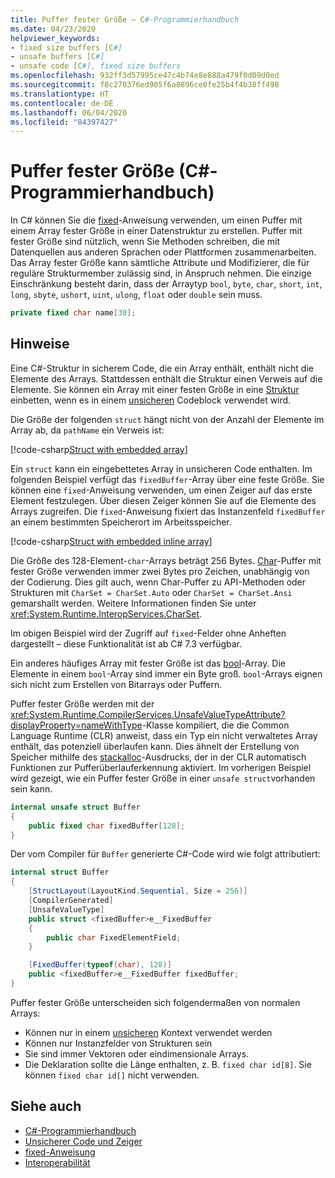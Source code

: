 ```yaml
---
title: Puffer fester Größe – C#-Programmierhandbuch
ms.date: 04/23/2020
helpviewer_keywords:
- fixed size buffers [C#]
- unsafe buffers [C#]
- unsafe code [C#], fixed size buffers
ms.openlocfilehash: 932ff3d57995ce47c4b74e8e888a479f0d09d0ed
ms.sourcegitcommit: f8c270376ed905f6a8896ce0fe25b4f4b38ff498
ms.translationtype: HT
ms.contentlocale: de-DE
ms.lasthandoff: 06/04/2020
ms.locfileid: "84397427"
---
```

# <a name="fixed-size-buffers-c-programming-guide"></a>Puffer fester Größe (C#-Programmierhandbuch)

In C# können Sie die [fixed](../../language-reference/keywords/fixed-statement.md)-Anweisung verwenden, um einen Puffer mit einem Array fester Größe in einer Datenstruktur zu erstellen. Puffer mit fester Größe sind nützlich, wenn Sie Methoden schreiben, die mit Datenquellen aus anderen Sprachen oder Plattformen zusammenarbeiten. Das Array fester Größe kann sämtliche Attribute und Modifizierer, die für reguläre Strukturmember zulässig sind, in Anspruch nehmen. Die einzige Einschränkung besteht darin, dass der Arraytyp `bool`, `byte`, `char`, `short`, `int`, `long`, `sbyte`, `ushort`, `uint`, `ulong`, `float` oder `double` sein muss.

```csharp
private fixed char name[30];
```

## <a name="remarks"></a>Hinweise

Eine C#-Struktur in sicherem Code, die ein Array enthält, enthält nicht die Elemente des Arrays. Stattdessen enthält die Struktur einen Verweis auf die Elemente. Sie können ein Array mit einer festen Größe in eine [Struktur](../../language-reference/builtin-types/struct.md) einbetten, wenn es in einem [unsicheren](../../language-reference/keywords/unsafe.md) Codeblock verwendet wird.

Die Größe der folgenden `struct` hängt nicht von der Anzahl der Elemente im Array ab, da `pathName` ein Verweis ist:

[!code-csharp[Struct with embedded array](snippets/FixedKeywordExamples.cs#6)]

Ein `struct` kann ein eingebettetes Array in unsicheren Code enthalten. Im folgenden Beispiel verfügt das `fixedBuffer`-Array über eine feste Größe. Sie können eine `fixed`-Anweisung verwenden, um einen Zeiger auf das erste Element festzulegen. Über diesen Zeiger können Sie auf die Elemente des Arrays zugreifen. Die `fixed`-Anweisung fixiert das Instanzenfeld `fixedBuffer` an einem bestimmten Speicherort im Arbeitsspeicher.

[!code-csharp[Struct with embedded inline array](snippets/FixedKeywordExamples.cs#7)]

Die Größe des 128-Element-`char`-Arrays beträgt 256 Bytes. [Char](../../language-reference/builtin-types/char.md)-Puffer mit fester Größe verwenden immer zwei Bytes pro Zeichen, unabhängig von der Codierung. Dies gilt auch, wenn Char-Puffer zu API-Methoden oder Strukturen mit `CharSet = CharSet.Auto` oder `CharSet = CharSet.Ansi` gemarshallt werden. Weitere Informationen finden Sie unter <xref:System.Runtime.InteropServices.CharSet>.

Im obigen Beispiel wird der Zugriff auf `fixed`-Felder ohne Anheften dargestellt – diese Funktionalität ist ab C# 7.3 verfügbar.

Ein anderes häufiges Array mit fester Größe ist das [bool](../../language-reference/builtin-types/bool.md)-Array. Die Elemente in einem `bool`-Array sind immer ein Byte groß. `bool`-Arrays eignen sich nicht zum Erstellen von Bitarrays oder Puffern.

Puffer fester Größe werden mit der <xref:System.Runtime.CompilerServices.UnsafeValueTypeAttribute?displayProperty=nameWithType>-Klasse kompiliert, die die Common Language Runtime (CLR) anweist, dass ein Typ ein nicht verwaltetes Array enthält, das potenziell überlaufen kann. Dies ähnelt der Erstellung von Speicher mithilfe des [stackalloc](../../language-reference/operators/stackalloc.md)-Ausdrucks, der in der CLR automatisch Funktionen zur Pufferüberlauferkennung aktiviert. Im vorherigen Beispiel wird gezeigt, wie ein Puffer fester Größe in einer `unsafe struct`vorhanden sein kann.

```csharp
internal unsafe struct Buffer
{
    public fixed char fixedBuffer[128];
}
```

Der vom Compiler für `Buffer` generierte C#-Code wird wie folgt attributiert:

```csharp
internal struct Buffer
{
    [StructLayout(LayoutKind.Sequential, Size = 256)]
    [CompilerGenerated]
    [UnsafeValueType]
    public struct <fixedBuffer>e__FixedBuffer
    {
        public char FixedElementField;
    }

    [FixedBuffer(typeof(char), 128)]
    public <fixedBuffer>e__FixedBuffer fixedBuffer;
}
```

Puffer fester Größe unterscheiden sich folgendermaßen von normalen Arrays:

- Können nur in einem [unsicheren](../../language-reference/keywords/unsafe.md) Kontext verwendet werden
- Können nur Instanzfelder von Strukturen sein
- Sie sind immer Vektoren oder eindimensionale Arrays.
- Die Deklaration sollte die Länge enthalten, z. B. `fixed char id[8]`. Sie können `fixed char id[]` nicht verwenden.

## <a name="see-also"></a>Siehe auch

- [C#-Programmierhandbuch](../index.md)
- [Unsicherer Code und Zeiger](index.md)
- [fixed-Anweisung](../../language-reference/keywords/fixed-statement.md)
- [Interoperabilität](../interop/index.md)
